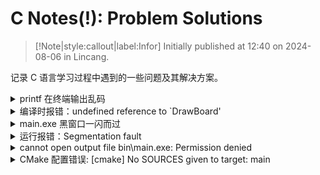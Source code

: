 # C Notes(!): Problem Solutions

> [!Note|style:callout|label:Infor]
Initially published at 12:40 on 2024-08-06 in Lincang.


记录 C 语言学习过程中遇到的一些问题及其解决方案。

<!-- details begin -->
<details>
<summary>printf 在终端输出乱码</summary>

``` c
#include <windows.h>

system("chcp 65001"); // 方式 1: system() 设置编码为 UTF-8
SetConsoleOutputCP(65001); // 方式 3: SetConsoleOutputCP() 设置输出编码为 UTF-8
```

</details>

<!-- details begin -->
<details>
<summary>编译时报错：undefined reference to `DrawBoard'</summary>

可能是 CMake 链接配置错误，到 CMakelists.txt 中 `Ctrl + S` 刷新 CMake 配置即可。
</details>

<!-- details begin -->
<details>
<summary>main.exe 黑窗口一闪而过</summary>

`return 0` 前写 `getchar();` 或 `while(1)` 或 `system("pause");`  
</details>

<!-- details begin -->
<details>
<summary>运行报错：Segmentation fault</summary>

一般是将变量当作指针传入，使得数值被当作地址来处理导致的错误，比如下面的例子：

``` c
/* 错误 */
scanf("%d%d", CuurentCoordinate.raw, CuurentCoordinate.column);

/* 正确 */
scanf("%d%d", &CuurentCoordinate.raw, &CuurentCoordinate.column);
```
</details>

<!-- details begin -->
<details>
<summary>cannot open output file bin\main.exe: Permission denied</summary>

.exe 文件仍在运行，关闭后重新编译即可。
</details>

<!-- details begin -->
<details>
<summary>CMake 配置错误: [cmake]   No SOURCES given to target: main</summary>

出现问题的环境如下图，工作区路径是 `C:\Users\13081\Desktop\[Homework]C\Homework1`。
<div class="center"><img src="https://imagebank-0.oss-cn-beijing.aliyuncs.com/VS-PicGo/2024-09-09-18-31-07_CNotes(!)-ProblemSolutions.jpg"/></div>

但是复制到其他路径下（例如 `C:\Users\13081\Desktop\Homework1`，`C:\Users\13081\Desktop\Homework1]`），CMake 配置正常。

**结论与解决方案：**路径中的所有文件夹名，都不能以 `[` 开头（否则会被认为是 `\[` 转义字符），重命名文件夹为 `Homework-C` 后，问题解决，此时工作区路径 `"C:\Users\13081\Desktop\Homework-C\Homework1"`

</details>